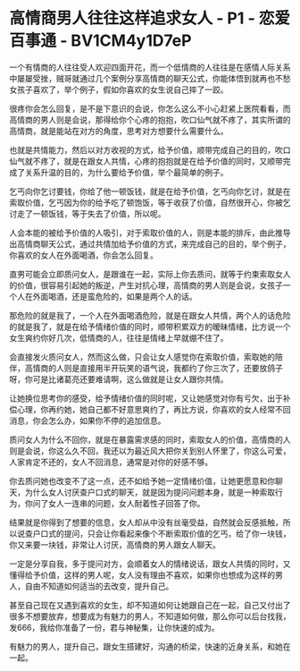 # 高情商男人往往这样追求女人 - P1 - 恋爱百事通 - BV1CM4y1D7eP

一个有情商的人往往受人欢迎四面开花，而一个低情商的人往往是在感情人际关系中屡屡受挫，贼哥就通过几个案例分享高情商的聊天公式，你能体悟到就再也不愁女孩子喜欢了，举个例子，假如你喜欢的女生说自己摔了一跤。

很疼你会怎么回复，是不是下意识的会说，你怎么这么不小心赶紧上医院看看，而高情商的男人则是会说，那得给你个心疼的抱抱，吹口仙气就不疼了，其实所谓的高情商，就是能站在对方的角度，思考对方想要什么需要什么。

也就是共情能力，然后以对方收视的方式，给予价值，顺带完成自己的目的，吹口仙气就不疼了，就是在跟女人共情，心疼的抱抱就是在给予价值的同时，又顺带完成了关系升温的目的，为什么要给予价值，举个最简单的例子。

乞丐向你乞讨要钱，你给了他一顿饭钱，就是在给予价值，乞丐向你乞讨，就是在索取价值，乞丐因为你的给予吃了顿饱饭，等于收获了价值，自然很开心，你被乞讨走了一顿饭钱，等于失去了价值，所以呢。

人会本能的被给予价值的人吸引，对于索取价值的人，则是本能的排斥，由此推导出高情商聊天公式，通过共情加给予价值的方式，来完成自己的目的，举个例子，你喜欢的女人在外面喝酒，你会怎么回复。

直男可能会立即质问女人，是跟谁在一起，实际上你去质问，就等于约束索取女人的价值，很容易引起她的叛逆，产生对抗心理，高情商的男人则是会说，女孩子一个人在外面喝酒，还是蛮危险的，如果是两个人的话。

那危险的就是我了，一个人在外面喝酒危险，就是在跟女人共情，两个人的话危险的就是我了，就是在给予情绪价值的同时，顺带积累双方的暧昧情绪，比方说一个女生爽约你好几次，低情商的人，往往是情绪上早就绷不住了。

会直接发火质问女人，然而这么做，只会让女人感觉你在索取价值，索取她的陪伴，高情商的人则是直接用半开玩笑的语气说，我都约了你三次了，还要放鸽子呀，你可是比诸葛亮还要难请啊，这么做就是让女人跟你共情。

让她换位思考你的感受，给予情绪价值的同时呢，又让她感觉对你有亏欠，出于补偿心理，你再约她，她自己都不好意思爽约了，再比方说，你喜欢的女人经常不回消息，你会怎么办，如果你不停的追加信息。

质问女人为什么不回你，就是在暴露需求感的同时，索取女人的价值，高情商的人则是会说，你这么久不回，我还以为最近风大把你关到别人怀里了，你这么可爱，人家肯定不还的，女人不回消息，通常是对你的好感不够。

你去质问她也改变不了这一点，还不如给予她一定情绪价值，让她更愿意和你聊天，为什么女人讨厌查户口式的聊天，就是因为提问问题本身，就是一种索取行为，你问了女人一连串的问题，女人耐着性子回答了你。

结果就是你得到了想要的信息，女人却从中没有丝毫受益，自然就会反感抵触，所以说查户口式的提问，只会让你看起来像个不断索取价值的乞丐，给了你一块钱，你又来要一块钱，非常让人讨厌，高情商的男人跟女人聊天。

一定是分享自我，多于提问对方，会顺着女人的情绪说话，跟女人共情的同时，又懂得给予价值，这样的男人呢，女人没有理由不喜欢，如果你也想成为这样的男人，自由不知道如何适当的去改变，提升自己。

甚至自己现在又遇到喜欢的女生，却不知道如何让她跟自己在一起，自己又付出了很多不想要放弃，想要成为有魅力的男人，不知道如何做，那么你可以后台找我，发666，我给你准备了一份，君与神秘集，让你快速的成为。

有魅力的男人，提升自己，跟女生搭建好，沟通的桥梁，快速的近身关系，和她在一起。